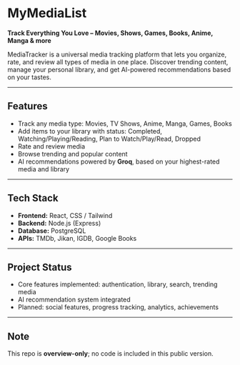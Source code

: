 # MyMediaList

**Track Everything You Love – Movies, Shows, Games, Books, Anime, Manga & more**

MediaTracker is a universal media tracking platform that lets you organize, rate, and review all types of media in one place. Discover trending content, manage your personal library, and get AI-powered recommendations based on your tastes.

---

## Features
- Track any media type: Movies, TV Shows, Anime, Manga, Games, Books  
- Add items to your library with status: Completed, Watching/Playing/Reading, Plan to Watch/Play/Read, Dropped  
- Rate and review media  
- Browse trending and popular content  
- AI recommendations powered by **Groq**, based on your highest-rated media and library  

---

## Tech Stack
- **Frontend:** React, CSS / Tailwind  
- **Backend:** Node.js (Express)  
- **Database:** PostgreSQL  
- **APIs:** TMDb, Jikan, IGDB, Google Books  

---

## Project Status
- Core features implemented: authentication, library, search, trending media  
- AI recommendation system integrated  
- Planned: social features, progress tracking, analytics, achievements  

---

## Note
This repo is **overview-only**; no code is included in this public version.

